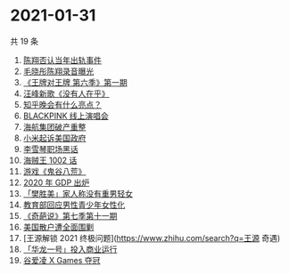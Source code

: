 # 2021-01-31

共 19 条

<!-- BEGIN ZHIHUSEARCH -->
<!-- 最后更新时间 Sun Jan 31 2021 17:10:17 GMT+0800 (CST) -->
1. [陈翔否认当年出轨事件](https://www.zhihu.com/search?q=陈翔)
1. [毛晓彤陈翔录音曝光](https://www.zhihu.com/search?q=毛晓彤陈翔录音)
1. [《王牌对王牌 第六季》第一期](https://www.zhihu.com/search?q=王牌对王牌)
1. [汪峰新歌《没有人在乎》](https://www.zhihu.com/search?q=汪峰新歌)
1. [知乎晚会有什么亮点？](https://www.zhihu.com/search?q=知乎晚会)
1. [BLACKPINK 线上演唱会](https://www.zhihu.com/search?q=blackpink)
1. [海航集团破产重整](https://www.zhihu.com/search?q=海航)
1. [小米起诉美国政府](https://www.zhihu.com/search?q=小米)
1. [李雪琴职场黑话](https://www.zhihu.com/search?q=李雪琴职场黑话)
1. [海贼王 1002 话](https://www.zhihu.com/search?q=海贼王)
1. [游戏《鬼谷八荒》](https://www.zhihu.com/search?q=鬼谷八荒)
1. [2020 年 GDP 出炉](https://www.zhihu.com/search?q=2020gdp)
1. [「樊胜美」家人称没有重男轻女](https://www.zhihu.com/search?q=现实版樊胜美)
1. [教育部回应男性青少年女性化](https://www.zhihu.com/search?q=男性女性化)
1. [《奇葩说》第七季第十一期](https://www.zhihu.com/search?q=奇葩说)
1. [美国散户遭全面围剿](https://www.zhihu.com/search?q=游戏驿站)
1. [王源解锁 2021 终极问题](https://www.zhihu.com/search?q=王源 奇遇)
1. [「华龙一号」投入商业运行](https://www.zhihu.com/search?q=华龙一号)
1. [谷爱凌 X Games 夺冠](https://www.zhihu.com/search?q=谷爱凌)
<!-- END ZHIHUSEARCH -->
